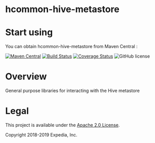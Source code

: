 # hcommon-hive-metastore

# Start using
You can obtain hcommon-hive-metastore from Maven Central :

[![Maven Central](https://maven-badges.herokuapp.com/maven-central/com.hotels/hcommon-hive-metastore/badge.svg?subject=com.hotels:hcommon-hive-metastore)](https://maven-badges.herokuapp.com/maven-central/com.hotels/hcommon-hive-metastore) [![Build Status](https://travis-ci.org/ExpediaGroup/hcommon-hive-metastore.svg?branch=master)](https://travis-ci.org/ExpediaGroup/hcommon-hive-metastore) [![Coverage Status](https://coveralls.io/repos/github/ExpediaGroup/hcommon-hive-metastore/badge.svg?branch=master)](https://coveralls.io/github/ExpediaGroup/hcommon-hive-metastore) ![GitHub license](https://img.shields.io/github/license/ExpediaGroup/hcommon-hive-metastore.svg)

# Overview
General purpose libraries for interacting with the Hive metastore

# Legal
This project is available under the [Apache 2.0 License](http://www.apache.org/licenses/LICENSE-2.0.html).

Copyright 2018-2019 Expedia, Inc.
